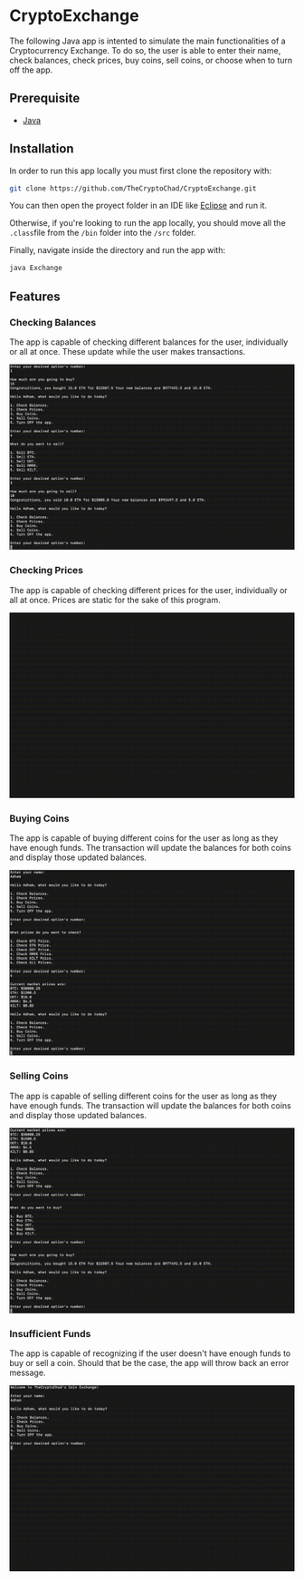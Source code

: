 # CryptoExchange
The following Java app is intented to simulate the main functionalities of a Cryptocurrency Exchange. To do so, the user is able to enter their name, check balances, check prices, buy coins, sell coins, or choose when to turn off the app.

## Prerequisite

- [Java](https://www.oracle.com/java/technologies/downloads/)

## Installation

In order to run this app locally you must first clone the repository with:
```sh
git clone https://github.com/TheCryptoChad/CryptoExchange.git
```
You can then open the proyect folder in an IDE like [Eclipse](https://www.eclipse.org/ide/) and run it. 

Otherwise, if you're looking to run the app locally, you should move all the `.class`file from the `/bin` folder into the `/src` folder.

Finally, navigate inside the directory and run the app with:
```sh
java Exchange
```

## Features

### Checking Balances

The app is capable of checking different balances for the user, individually or all at once. These update while the user makes transactions.

![gif](./balance.gif)

### Checking Prices

The app is capable of checking different prices for the user, individually or all at once. Prices are static for the sake of this program.

![gif](./price.gif)

### Buying Coins

The app is capable of buying different coins for the user as long as they have enough funds. The transaction will update the balances for both coins and display those updated balances.

![gif](./buy.gif)

### Selling Coins

The app is capable of selling different coins for the user as long as they have enough funds. The transaction will update the balances for both coins and display those updated balances.

![gif](./sell.gif)

### Insufficient Funds

The app is capable of recognizing if the user doesn't have enough funds to buy or sell a coin. Should that be the case, the app will throw back an error message.

![gif](./fund.gif)
